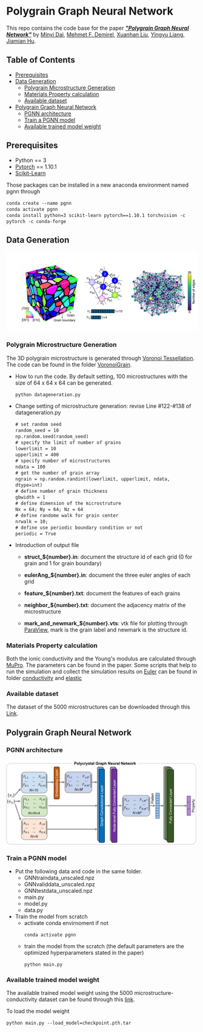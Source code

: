 # Polygrain Graph Neural Network 

This repo contains the code base for the paper [***"Polygrain Graph Neural Network"***]()
by [Minyi Dai](https://www.linkedin.com/in/minyi-dai-7bb82b197/), 
[Mehmet F. Demirel](http://cs.wisc.edu/~demirel), 
[Xuanhan Liu](https://www.linkedin.com/in/xuanhan-liu-2976b3218/),
[Yingyu Liang](http://cs.wisc.edu/~yliang), 
[Jiamian Hu](https://mesomod.weebly.com/people.html).

## Table of Contents

- [Prerequisites](#prerequisites)
- [Data Generation](#data-generation)
  - [Polygrain Microstructure Generation](#polygrain-microstructure-generation)
  - [Materials Property calculation](#materials-property-calculation)
  - [Available dataset](#available-dataset)
- [Polygrain Graph Neural Network](#polygrain-graph-neural-network)
  - [PGNN architecture](#pgnn-architecture)
  - [Train a PGNN model](#train-a-pgnn-model)
  - [Available trained model weight](#available-trained-model-weight)

## Prerequisites
- Python == 3
- [Pytorch](https://pytorch.org/) == 1.10.1
- [Scikit-Learn](https://scikit-learn.org/stable/) 

Those packages can be installed in a new anaconda environment named pgnn through
```
conda create --name pgnn
conda activate pgnn
conda install python=3 scikit-learn pytorch==1.10.1 torchvision -c pytorch -c conda-forge
```



### 
## Data Generation

![Data Generation](https://github.com/mdai26/PGNN/blob/main/Images/figure1.png)

### Polygrain Microstructure Generation

The 3D polygrain microstructure is generated through [Voronoi Tessellation](https://en.wikipedia.org/wiki/Voronoi_diagram). The code can be found in the folder [VoronoiGrain](https://github.com/mdai26/PGNN/tree/main/Voronoigrain).

- How to run the code. By default setting, 100 microstructures with the size of 64 x 64 x 64 can be generated. 
  ```
  python datageneration.py
  ```

- Change setting of microstructure generation: revise Line #122-#138 of datageneration.py
  ```
  # set random seed
  random_seed = 10
  np.random.seed(random_seed)
  # specify the limit of number of grains
  lowerlimit = 10
  upperlimit = 400
  # specify number of microstructures
  ndata = 100
  # get the number of grain array
  ngrain = np.random.randint(lowerlimit, upperlimit, ndata, dtype=int)
  # define number of grain thickness
  gbwidth = 1
  # define dimension of the microstruture
  Nx = 64; Ny = 64; Nz = 64
  # define randome walk for grain center
  nrwalk = 10;
  # define use periodic boundary condition or not
  periodic = True
  ```
- Introduction of output file

  - **struct_${number}.in**: document the structure id of each grid (0 for grain and 1 for grain boundary)

  - **eulerAng_${number}.in**: document the three euler angles of each grid

  - **feature_${number}.txt**: document the features of each grains

  - **neighbor_${number}.txt**: document the adjacency matrix of the microstructure

  - **mark_and_newmark_${number}.vts**: vtk file for plotting through [ParaView](https://www.paraview.org/), mark is the grain label and newmark is the structure id. 

### Materials Property calculation

Both the ionic conductivity and the Young's modulus are calculated through [MuPro](https://www.mupro.co/). The parameters can be found in the paper. Some scripts that help to run the simulation and collect the simulation results on [Euler](https://wacc.wisc.edu/resources/docs/faqs.html) can be found in folder [conductivity](https://github.com/mdai26/PGNN/tree/main/conductivity) and [elastic](https://github.com/mdai26/PGNN/tree/main/elastic)

### Available dataset

The dataset of the 5000 microstructures can be downloaded through this [Link]().

## Polygrain Graph Neural Network

### PGNN architecture

![PGNN](https://github.com/mdai26/PGNN/blob/main/Images/figure2.png)

### Train a PGNN model

- Put the following data and code in the same folder.
  - GNNtraindata_unscaled.npz
  - GNNvaliddata_unscaled.npz
  - GNNtestdata_unscaled.npz
  - main.py
  - model.py
  - data.py
- Train the model from scratch
  - activate conda envirnoment if not
    ```
    conda activate pgnn
    ```
  - train the model from the scratch (the default parameters are the optimized hyperparameters stated in the paper)
    ```
    python main.py
    ```

### Available trained model weight

The available trained model weight using the 5000 microstructure-conductivity dataset can be found through this [link]().

To load the model weight
```
python main.py --load_model=checkpoint.pth.tar
```



